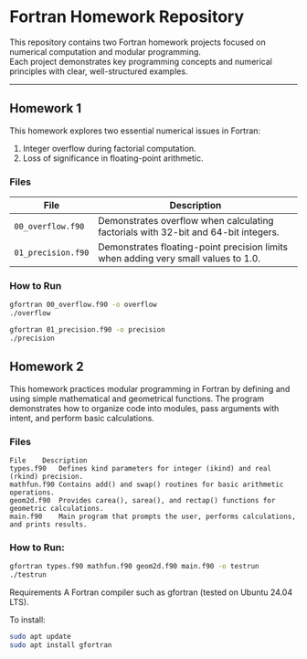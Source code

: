 # Fortran Homework Repository

This repository contains two Fortran homework projects focused on numerical computation and modular programming.  
Each project demonstrates key programming concepts and numerical principles with clear, well-structured examples.

---

## Homework 1

This homework explores two essential numerical issues in Fortran:

1. Integer overflow during factorial computation.  
2. Loss of significance in floating-point arithmetic.

### Files
| File | Description |
|------|--------------|
| `00_overflow.f90` | Demonstrates overflow when calculating factorials with 32-bit and 64-bit integers. |
| `01_precision.f90` | Demonstrates floating-point precision limits when adding very small values to 1.0. |

### How to Run
```bash
gfortran 00_overflow.f90 -o overflow
./overflow

gfortran 01_precision.f90 -o precision
./precision
```
## Homework 2
This homework practices modular programming in Fortran by defining and using simple mathematical and geometrical functions.
The program demonstrates how to organize code into modules, pass arguments with intent, and perform basic calculations.

### Files

```
File	Description
types.f90	Defines kind parameters for integer (ikind) and real (rkind) precision.
mathfun.f90	Contains add() and swap() routines for basic arithmetic operations.
geom2d.f90	Provides carea(), sarea(), and rectap() functions for geometric calculations.
main.f90	Main program that prompts the user, performs calculations, and prints results.
```
### How to Run:
```bash
gfortran types.f90 mathfun.f90 geom2d.f90 main.f90 -o testrun
./testrun
```
Requirements
A Fortran compiler such as gfortran (tested on Ubuntu 24.04 LTS).

To install:

```bash
sudo apt update
sudo apt install gfortran
```